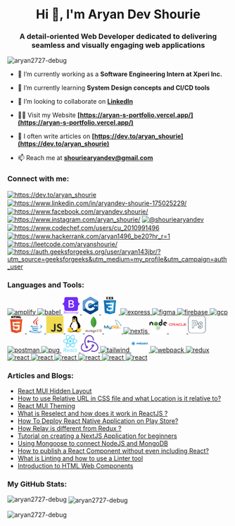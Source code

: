 <h1 align="center">Hi 👋, I'm Aryan Dev Shourie</h1>
<h3 align="center">A detail-oriented Web Developer dedicated to delivering seamless and visually engaging web applications</h3>

<p align="left"> <img src="https://komarev.com/ghpvc/?username=aryan2727-debug&label=Profile%20views&color=0e75b6&style=flat" alt="aryan2727-debug" /> </p>

- 🔭 I’m currently working as a  **Software Engineering Intern at Xperi Inc.**

- 🌱 I’m currently learning **System Design concepts and CI/CD tools**

- 👯 I’m looking to collaborate on **[LinkedIn](https://www.linkedin.com/in/aryandev-shourie-175025229/)**

- 👨‍💻 Visit my Website **[https://aryan-s-portfolio.vercel.app/](https://aryan-s-portfolio.vercel.app/)**

- 📝 I often write articles on **[https://dev.to/aryan_shourie](https://dev.to/aryan_shourie)**

- 📫 Reach me at **shouriearyandev@gmail.com**

<h3 align="left">Connect with me:</h3>
<p align="left">
<a href="https://dev.to/aryan_shourie" target="blank"><img align="center" src="https://raw.githubusercontent.com/rahuldkjain/github-profile-readme-generator/master/src/images/icons/Social/devto.svg" alt="https://dev.to/aryan_shourie" height="30" width="40" /></a>
<a href="https://www.linkedin.com/in/aryandev-shourie-175025229/" target="blank"><img align="center" src="https://raw.githubusercontent.com/rahuldkjain/github-profile-readme-generator/master/src/images/icons/Social/linked-in-alt.svg" alt="https://www.linkedin.com/in/aryandev-shourie-175025229/" height="30" width="40" /></a>
<a href="https://www.facebook.com/aryandev.shourie/" target="blank"><img align="center" src="https://raw.githubusercontent.com/rahuldkjain/github-profile-readme-generator/master/src/images/icons/Social/facebook.svg" alt="https://www.facebook.com/aryandev.shourie/" height="30" width="40" /></a>
<a href="https://www.instagram.com/aryan_shourie/" target="blank"><img align="center" src="https://raw.githubusercontent.com/rahuldkjain/github-profile-readme-generator/master/src/images/icons/Social/instagram.svg" alt="https://www.instagram.com/aryan_shourie/" height="30" width="40" /></a>
<a href="https://medium.com/@shouriearyandev" target="blank"><img align="center" src="https://raw.githubusercontent.com/rahuldkjain/github-profile-readme-generator/master/src/images/icons/Social/medium.svg" alt="@shouriearyandev" height="30" width="40" /></a>
<a href="https://www.codechef.com/users/cu_2010991496" target="blank"><img align="center" src="https://i.pinimg.com/originals/c5/d9/fc/c5d9fc1e18bcf039f464c2ab6cfb3eb6.jpg" alt="https://www.codechef.com/users/cu_2010991496" height="30" width="40" /></a>
<a href="https://www.hackerrank.com/aryan1496_be20?hr_r=1" target="blank"><img align="center" src="https://raw.githubusercontent.com/rahuldkjain/github-profile-readme-generator/master/src/images/icons/Social/hackerrank.svg" alt="https://www.hackerrank.com/aryan1496_be20?hr_r=1" height="30" width="40" /></a>
<a href="https://leetcode.com/aryanshourie/" target="blank"><img align="center" src="https://raw.githubusercontent.com/rahuldkjain/github-profile-readme-generator/master/src/images/icons/Social/leet-code.svg" alt="https://leetcode.com/aryanshourie/" height="30" width="40" /></a>
<a href="https://auth.geeksforgeeks.org/user/aryan143jbr/?utm_source=geeksforgeeks&utm_medium=my_profile&utm_campaign=auth_user" target="blank"><img align="center" src="https://raw.githubusercontent.com/rahuldkjain/github-profile-readme-generator/master/src/images/icons/Social/geeks-for-geeks.svg" alt="https://auth.geeksforgeeks.org/user/aryan143jbr/?utm_source=geeksforgeeks&utm_medium=my_profile&utm_campaign=auth_user" height="30" width="40" /></a>
</p>

<h3 align="left">Languages and Tools:</h3>
<p align="left"> <a href="https://aws.amazon.com/amplify/" target="_blank" rel="noreferrer"> <img src="https://docs.amplify.aws/assets/logo-dark.svg" alt="amplify" width="40" height="40"/> </a> <a href="https://babeljs.io/" target="_blank" rel="noreferrer"> <img src="https://raw.githubusercontent.com/danielcranney/readme-generator/main/public/icons/skills/babel-colored-dark.svg" alt="babel" width="40" height="40"/> </a> <a href="https://getbootstrap.com" target="_blank" rel="noreferrer"> <img src="https://raw.githubusercontent.com/devicons/devicon/master/icons/bootstrap/bootstrap-plain-wordmark.svg" alt="bootstrap" width="40" height="40"/> </a> <a href="https://www.w3schools.com/cpp/" target="_blank" rel="noreferrer"> <img src="https://raw.githubusercontent.com/devicons/devicon/master/icons/cplusplus/cplusplus-original.svg" alt="cplusplus" width="40" height="40"/> </a> <a href="https://www.w3schools.com/css/" target="_blank" rel="noreferrer"> <img src="https://raw.githubusercontent.com/devicons/devicon/master/icons/css3/css3-original-wordmark.svg" alt="css3" width="40" height="40"/> </a> <a href="https://expressjs.com" target="_blank" rel="noreferrer"> <img src="https://w7.pngwing.com/pngs/925/447/png-transparent-express-js-node-js-javascript-mongodb-node-js-text-trademark-logo.png" alt="express" width="40" height="40"/> </a> <a href="https://www.figma.com/" target="_blank" rel="noreferrer"> <img src="https://www.vectorlogo.zone/logos/figma/figma-icon.svg" alt="figma" width="40" height="40"/> </a> <a href="https://firebase.google.com/" target="_blank" rel="noreferrer"> <img src="https://www.vectorlogo.zone/logos/firebase/firebase-icon.svg" alt="firebase" width="40" height="40"/> </a> <a href="https://cloud.google.com" target="_blank" rel="noreferrer"> <img src="https://www.vectorlogo.zone/logos/google_cloud/google_cloud-icon.svg" alt="gcp" width="40" height="40"/> </a> <a href="https://www.w3.org/html/" target="_blank" rel="noreferrer"> <img src="https://raw.githubusercontent.com/devicons/devicon/master/icons/html5/html5-original-wordmark.svg" alt="html5" width="40" height="40"/> </a> <a href="https://www.java.com" target="_blank" rel="noreferrer"> <img src="https://raw.githubusercontent.com/devicons/devicon/master/icons/java/java-original.svg" alt="java" width="40" height="40"/> </a> <a href="https://developer.mozilla.org/en-US/docs/Web/JavaScript" target="_blank" rel="noreferrer"> <img src="https://raw.githubusercontent.com/devicons/devicon/master/icons/javascript/javascript-original.svg" alt="javascript" width="40" height="40"/> </a> <a href="https://www.linux.org/" target="_blank" rel="noreferrer"> <img src="https://raw.githubusercontent.com/devicons/devicon/master/icons/linux/linux-original.svg" alt="linux" width="40" height="40"/> </a> <a href="https://www.mongodb.com/" target="_blank" rel="noreferrer"> <img src="https://raw.githubusercontent.com/devicons/devicon/master/icons/mongodb/mongodb-original-wordmark.svg" alt="mongodb" width="40" height="40"/> </a> <a href="https://www.mysql.com/" target="_blank" rel="noreferrer"> <img src="https://raw.githubusercontent.com/devicons/devicon/master/icons/mysql/mysql-original-wordmark.svg" alt="mysql" width="40" height="40"/> </a> <a href="https://nextjs.org/" target="_blank" rel="noreferrer"> <img src="https://raw.githubusercontent.com/danielcranney/readme-generator/main/public/icons/skills/nextjs-colored-dark.svg" alt="nextjs" width="40" height="40"/> </a> <a href="https://nodejs.org" target="_blank" rel="noreferrer"> <img src="https://raw.githubusercontent.com/devicons/devicon/master/icons/nodejs/nodejs-original-wordmark.svg" alt="nodejs" width="40" height="40"/> </a> <a href="https://www.oracle.com/" target="_blank" rel="noreferrer"> <img src="https://raw.githubusercontent.com/devicons/devicon/master/icons/oracle/oracle-original.svg" alt="oracle" width="40" height="40"/> </a> <a href="https://www.photoshop.com/en" target="_blank" rel="noreferrer"> <img src="https://raw.githubusercontent.com/devicons/devicon/master/icons/photoshop/photoshop-line.svg" alt="photoshop" width="40" height="40"/> </a> <a href="https://postman.com" target="_blank" rel="noreferrer"> <img src="https://www.vectorlogo.zone/logos/getpostman/getpostman-icon.svg" alt="postman" width="40" height="40"/> </a> <a href="https://pugjs.org" target="_blank" rel="noreferrer"> <img src="https://cdn.worldvectorlogo.com/logos/pug.svg" alt="pug" width="40" height="40"/> </a> <a href="https://reactjs.org/" target="_blank" rel="noreferrer"> <img src="https://raw.githubusercontent.com/devicons/devicon/master/icons/react/react-original-wordmark.svg" alt="react" width="40" height="40"/> </a> <a href="https://redux.js.org" target="_blank" rel="noreferrer"> <img src="https://raw.githubusercontent.com/devicons/devicon/master/icons/redux/redux-original.svg" alt="redux" width="40" height="40"/> </a> <a href="https://tailwindcss.com/" target="_blank" rel="noreferrer"> <img src="https://www.vectorlogo.zone/logos/tailwindcss/tailwindcss-icon.svg" alt="tailwind" width="40" height="40"/> </a> <a href="https://webpack.js.org" target="_blank" rel="noreferrer"> <img src="https://raw.githubusercontent.com/devicons/devicon/d00d0969292a6569d45b06d3f350f463a0107b0d/icons/webpack/webpack-original-wordmark.svg" alt="webpack" width="40" height="40"/> </a> 
<a href="https://handlebarsjs.com/" target="_blank" rel="noreferrer"> <img src="https://miro.medium.com/v2/resize:fit:705/1*osz85GCyLMtSzEL7bjAJfw.png" alt="webpack" width="90" height="40"/> </a> <a href="https://mui.com/" target="_blank" rel="noreferrer"> <img src="https://raw.githubusercontent.com/danielcranney/readme-generator/main/public/icons/skills/materialui-colored.svg" alt="redux" width="40" height="40"/> </a> <a href="https://code.visualstudio.com/" target="_blank" rel="noreferrer"> <img src="https://img.icons8.com/color/48/000000/visual-studio-code-2019.png" alt="react" width="40" height="40"/> </a> <a href="https://www.atlassian.com/git/tutorials/git-bash#:~:text=What%20is%20Git%20Bash%3F,operating%20system%20through%20written%20commands." target="_blank" rel="noreferrer"> <img src="https://mccarter.gallerycdn.vsassets.io/extensions/mccarter/start-git-bash/1.2.1/1499505567572/Microsoft.VisualStudio.Services.Icons.Default" alt="react" width="40" height="40"/> </a> <a href="https://github.com/" target="_blank" rel="noreferrer"> <img src="https://img.icons8.com/color/48/000000/github--v3.png" alt="react" width="40" height="40"/> </a> <a href="https://threejs.org/" target="_blank" rel="noreferrer"> <img src="https://encrypted-tbn0.gstatic.com/images?q=tbn:ANd9GcSGZwhzyEqQ6baPRAJokFdVMxK_WuycJEYHY-n9R7g&s" alt="react" width="40" height="40"/> </a> <a href="https://git-scm.com/" target="_blank" rel="noreferrer"> <img src="https://git-scm.com/images/logos/downloads/Git-Icon-1788C.png" alt="react" width="40" height="40"/> </a> <a href="https://aws.amazon.com/free/?trk=14a4002d-4936-4343-8211-b5a150ca592b&sc_channel=ps&ef_id=Cj0KCQjw2eilBhCCARIsAG0Pf8t29FlKSntlYUm-ydrifeuhoJZczcIElXGoMuqjPISnc5syFfeS61YaAllTEALw_wcB:G:s&s_kwcid=AL!4422!3!453325184782!e!!g!!aws!10712784856!111477279771&all-free-tier.sort-by=item.additionalFields.SortRank&all-free-tier.sort-order=asc&awsf.Free%20Tier%20Types=*all&awsf.Free%20Tier%20Categories=*all" target="_blank" rel="noreferrer"> <img src="https://www.jdrf.org/wp-content/uploads/2020/12/AWS-logo-2.jpg" alt="react" width="60" height="40"/> </a> 
</p>

<h3 align="left">Articles and Blogs:</h3>
<ul>
    <li><a href="https://www.geeksforgeeks.org/react-mui-hidden-layout/">React MUI Hidden Layout</a></li>
    <li><a href="https://www.geeksforgeeks.org/how-to-use-relative-url-in-css-file-and-what-location-is-it-relative-to/">How to use Relative URL in CSS file and what Location is it relative to?</a></li>
    <li><a href="https://www.geeksforgeeks.org/react-mui-theming/">React MUI Theming</a></li>
    <li><a href="https://www.geeksforgeeks.org/what-is-reselect-and-how-does-it-works-in-reactjs/">What is Reselect and how does it work in ReactJS ?</a></li>
    <li><a href="https://www.geeksforgeeks.org/how-to-deploy-react-native-application-on-play-store/">How To Deploy React Native Application on Play Store?</a></li>
    <li><a href="https://www.geeksforgeeks.org/how-relay-is-different-from-redux/">How Relay is different from Redux ?</a></li>
    <li><a href="https://dev.to/aryan_shourie/tutorial-on-creating-a-nextjs-application-for-beginners-495f">Tutorial on creating a NextJS Application for beginners</a></li>
    <li><a href="https://dev.to/aryan_shourie/using-mongoose-to-connect-nodejs-and-mongodb-335h">Using Mongoose to connect NodeJS and MongoDB</a></li>
    <li><a href="https://dev.to/aryan_shourie/how-to-publish-a-react-component-without-even-including-react-3kg1">How to publish a React Component without even including React?</a></li>
    <li><a href="https://dev.to/aryan_shourie/what-is-linting-and-how-to-use-a-linter-tool-524l">What is Linting and how to use a Linter tool</a></li>
    <li><a href="https://dev.to/aryan_shourie/introduction-to-html-web-components-3ijm">Introduction to HTML Web Components</a></li>
</ul>

<h3 align="left">My GitHub Stats:</h3>

<p><img align="left" src="https://github-readme-stats.vercel.app/api/top-langs?username=aryan2727-debug&show_icons=true&locale=en&layout=compact" alt="aryan2727-debug" /></p>

<p>&nbsp;<img align="center" src="https://github-readme-stats.vercel.app/api?username=aryan2727-debug&show_icons=true&locale=en" alt="aryan2727-debug" /></p>

<p><img align="center" src="https://github-readme-streak-stats.herokuapp.com/?user=aryan2727-debug&" alt="aryan2727-debug" /></p>
